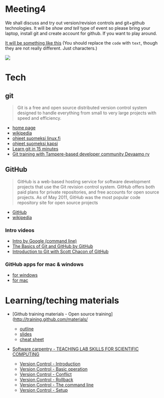 Meeting4
==============

We shall discuss and try out version/revision controls and git+github technologies. It will be *show and tell* type of event so please bring your laptop, install git and create account for github. If you want to play around. 

[It will be something like this](http://youtu.be/qT90jZP58jM) (You should replace the `code` with `text`, though they are not really different. Just characters.)

![](http://www.phdcomics.com/comics/archive/phd101212s.gif)


Tech
=============


git
------------

>Git is a free and open source distributed version control system designed to handle everything from small to very large projects with speed and efficiency. 

- [home page](http://git-scm.com/)
- [wikipedia](http://en.wikipedia.org/wiki/Git_%28software%29) 
- [ohjeet suomeksi linux.fi](http://linux.fi/wiki/Git)
- [ohjeet suomeksi kapsi](http://www.kapsi.fi/ohjeet/http-git.html)
- [Learn git in 15 minutes](http://try.github.io/levels/1/challenges/1)
- [Git training with Tampere-based developer community Devaamo ry](http://www.slideshare.net/ottokekalainen/git-training-with-devaamo)

GitHub
------------

>GitHub is a web-based hosting service for software development projects that use the Git revision control system. GitHub offers both paid plans for private repositories, and free accounts for open source projects. As of May 2011, GitHub was the most popular code repository site for open source projects


- [GitHub](https://github.com/)
- [wikipedia](http://en.wikipedia.org/wiki/GitHub)

### Intro videos

- [Intro by Google (command line)](http://www.youtube.com/watch?v=DVDLoe_2MBc)
- [The Basics of Git and GitHub by GitHub](http://www.youtube.com/watch?v=U8GBXvdmHT4)
- [Introduction to Git with Scott Chacon of GitHub](http://www.youtube.com/watch?v=ZDR433b0HJY)


### GitHub apps for mac & windows

- [for windows](http://windows.github.com)
- [for mac](http://mac.github.com)


Learning/teching materials
==================

- [Github training materials - Open source training](http://training.github.com/materials/
    - [outline](http://training.github.com/materials/outlines/github-foundations.html)
    - [slides](http://training.github.com/materials/slides/github-foundations.html#/)
    - [cheat sheet](http://training.github.com/materials/cheatsheets/github-foundations.html)

- [Software carpentry - TEACHING LAB SKILLS FOR SCIENTIFIC COMPUTING](http://software-carpentry.org/)
    - [Version Control - Introduction](http://software-carpentry.org/v4/vc/intro.html)
    - [Version Control - Basic operation](http://software-carpentry.org/v4/vc/basic.html)
    - [Version Control - Conflict](http://software-carpentry.org/v4/vc/conflict.html)
    - [Version Control - Rollback](http://software-carpentry.org/v4/vc/rollback.html)
    - [Version Control - The command line](http://software-carpentry.org/v4/vc/commandline.html)
    - [Version Control - Setup](http://software-carpentry.org/v4/vc/setup.html)
